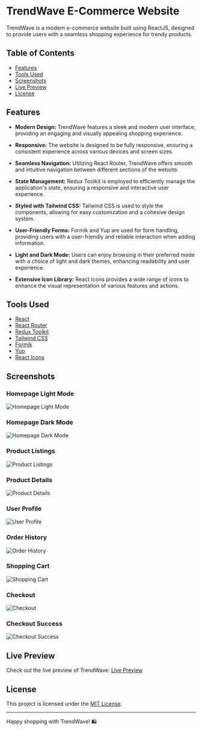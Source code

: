 # TrendWave E-Commerce Website

TrendWave is a modern e-commerce website built using ReactJS, designed to provide users with a seamless shopping experience for trendy products.

## Table of Contents

- [Features](#features)
- [Tools Used](#tools-used)
- [Screenshots](#screenshots)
- [Live Preview](#live-preview)
- [License](#license)

## Features

- **Modern Design:** TrendWave features a sleek and modern user interface, providing an engaging and visually appealing shopping experience.

- **Responsive:** The website is designed to be fully responsive, ensuring a consistent experience across various devices and screen sizes.

- **Seamless Navigation:** Utilizing React Router, TrendWave offers smooth and intuitive navigation between different sections of the website.

- **State Management:** Redux Toolkit is employed to efficiently manage the application's state, ensuring a responsive and interactive user experience.

- **Styled with Tailwind CSS:** Tailwind CSS is used to style the components, allowing for easy customization and a cohesive design system.

- **User-Friendly Forms:** Formik and Yup are used for form handling, providing users with a user-friendly and reliable interaction when adding information.

- **Light and Dark Mode:** Users can enjoy browsing in their preferred mode with a choice of light and dark themes, enhancing readability and user experience.

- **Extensive Icon Library:** React Icons provides a wide range of icons to enhance the visual representation of various features and actions.

## Tools Used

- [React](https://reactjs.org/)
- [React Router](https://reactrouter.com/)
- [Redux Toolkit](https://redux-toolkit.js.org/)
- [Tailwind CSS](https://tailwindcss.com/)
- [Formik](https://formik.org/)
- [Yup](https://github.com/jquense/yup)
- [React Icons](https://react-icons.github.io/react-icons/)

## Screenshots

### Homepage Light Mode
![Homepage Light Mode](https://i.ibb.co/RjHN2vX/localhost-5173.png)

### Homepage Dark Mode
![Homepage Dark Mode](https://i.ibb.co/TMj66Fk/localhost-5173-dark.png)

### Product Listings
![Product Listings](https://i.ibb.co/ccQNnt5/localhost-5173-prods.png)

### Product Details
![Product Details](https://i.ibb.co/tDP7ng7/localhost-5173-product.png)

### User Profile
![User Profile](https://i.ibb.co/zNYzDx5/localhost-5173-profile.png)

### Order History
![Order History](https://i.ibb.co/hmrSYgJ/localhost-5173-1.png)

### Shopping Cart
![Shopping Cart](https://i.ibb.co/hY5QPSj/localhost-5173-cart.png)

### Checkout
![Checkout](https://i.ibb.co/NsZwLcC/checkout-stripe-com-c-pay-cs-test-a1-Pv-L5d2d-KZJq-URMZazcd5a-Pu-If1s7y-F79mi-K9i-IFSGUv-Im93-Zv02-G.png)

### Checkout Success
![Checkout Success](https://i.ibb.co/1KRM6Y2/localhost-5173-checkout-success-1.png)

## Live Preview

Check out the live preview of TrendWave: [Live Preview](https://your-username.github.io/trendwave) <!-- Replace with your actual GitHub Pages link -->

## License

This project is licensed under the [MIT License](LICENSE).

---

Happy shopping with TrendWave! 🛍️
